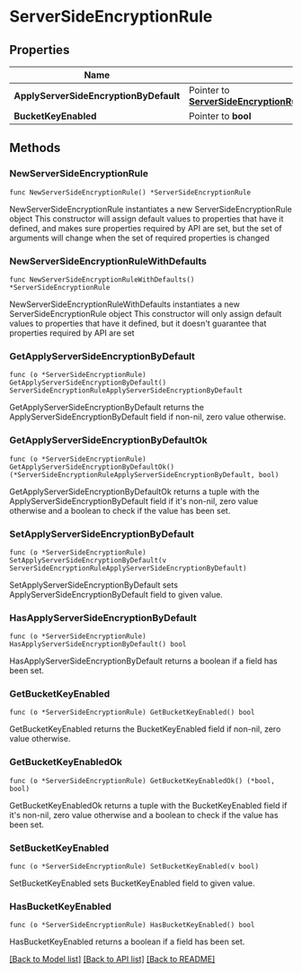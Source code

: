 # ServerSideEncryptionRule

## Properties

Name | Type | Description | Notes
------------ | ------------- | ------------- | -------------
**ApplyServerSideEncryptionByDefault** | Pointer to [**ServerSideEncryptionRuleApplyServerSideEncryptionByDefault**](ServerSideEncryptionRuleApplyServerSideEncryptionByDefault.md) |  | [optional] 
**BucketKeyEnabled** | Pointer to **bool** |  | [optional] 

## Methods

### NewServerSideEncryptionRule

`func NewServerSideEncryptionRule() *ServerSideEncryptionRule`

NewServerSideEncryptionRule instantiates a new ServerSideEncryptionRule object
This constructor will assign default values to properties that have it defined,
and makes sure properties required by API are set, but the set of arguments
will change when the set of required properties is changed

### NewServerSideEncryptionRuleWithDefaults

`func NewServerSideEncryptionRuleWithDefaults() *ServerSideEncryptionRule`

NewServerSideEncryptionRuleWithDefaults instantiates a new ServerSideEncryptionRule object
This constructor will only assign default values to properties that have it defined,
but it doesn't guarantee that properties required by API are set

### GetApplyServerSideEncryptionByDefault

`func (o *ServerSideEncryptionRule) GetApplyServerSideEncryptionByDefault() ServerSideEncryptionRuleApplyServerSideEncryptionByDefault`

GetApplyServerSideEncryptionByDefault returns the ApplyServerSideEncryptionByDefault field if non-nil, zero value otherwise.

### GetApplyServerSideEncryptionByDefaultOk

`func (o *ServerSideEncryptionRule) GetApplyServerSideEncryptionByDefaultOk() (*ServerSideEncryptionRuleApplyServerSideEncryptionByDefault, bool)`

GetApplyServerSideEncryptionByDefaultOk returns a tuple with the ApplyServerSideEncryptionByDefault field if it's non-nil, zero value otherwise
and a boolean to check if the value has been set.

### SetApplyServerSideEncryptionByDefault

`func (o *ServerSideEncryptionRule) SetApplyServerSideEncryptionByDefault(v ServerSideEncryptionRuleApplyServerSideEncryptionByDefault)`

SetApplyServerSideEncryptionByDefault sets ApplyServerSideEncryptionByDefault field to given value.

### HasApplyServerSideEncryptionByDefault

`func (o *ServerSideEncryptionRule) HasApplyServerSideEncryptionByDefault() bool`

HasApplyServerSideEncryptionByDefault returns a boolean if a field has been set.

### GetBucketKeyEnabled

`func (o *ServerSideEncryptionRule) GetBucketKeyEnabled() bool`

GetBucketKeyEnabled returns the BucketKeyEnabled field if non-nil, zero value otherwise.

### GetBucketKeyEnabledOk

`func (o *ServerSideEncryptionRule) GetBucketKeyEnabledOk() (*bool, bool)`

GetBucketKeyEnabledOk returns a tuple with the BucketKeyEnabled field if it's non-nil, zero value otherwise
and a boolean to check if the value has been set.

### SetBucketKeyEnabled

`func (o *ServerSideEncryptionRule) SetBucketKeyEnabled(v bool)`

SetBucketKeyEnabled sets BucketKeyEnabled field to given value.

### HasBucketKeyEnabled

`func (o *ServerSideEncryptionRule) HasBucketKeyEnabled() bool`

HasBucketKeyEnabled returns a boolean if a field has been set.


[[Back to Model list]](../README.md#documentation-for-models) [[Back to API list]](../README.md#documentation-for-api-endpoints) [[Back to README]](../README.md)


